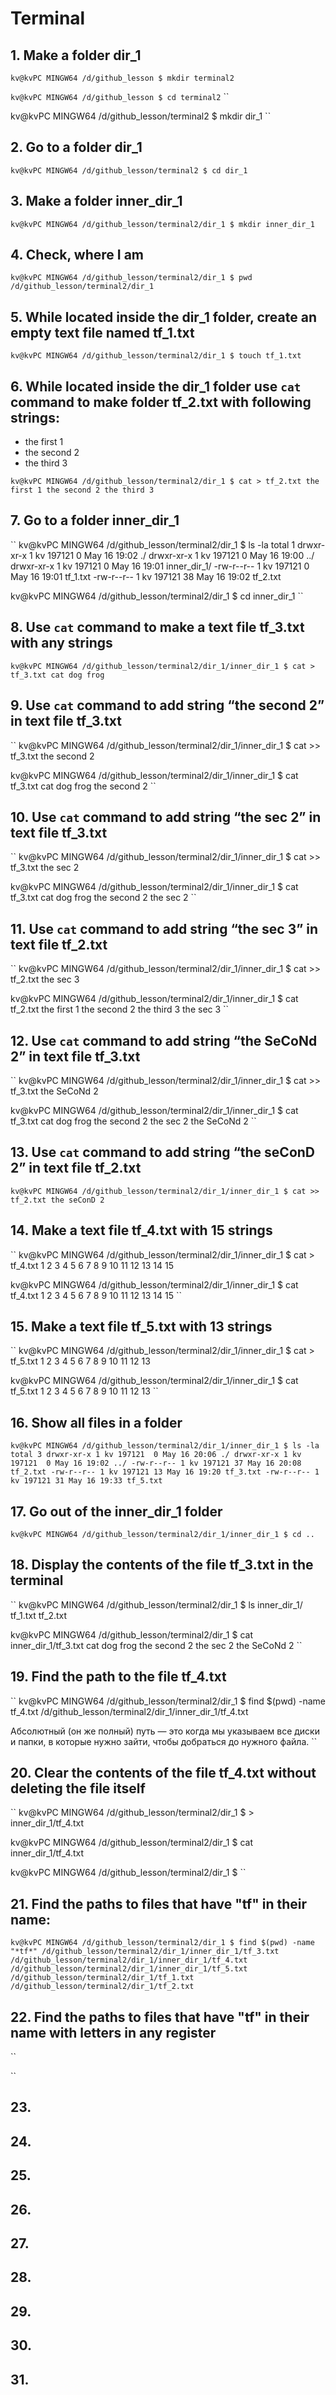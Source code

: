# Terminal
## 1. Make a folder dir_1
``
kv@kvPC MINGW64 /d/github_lesson
$ mkdir terminal2
``

``
kv@kvPC MINGW64 /d/github_lesson
$ cd terminal2
``
``

kv@kvPC MINGW64 /d/github_lesson/terminal2
$ mkdir dir_1
``

## 2. Go to a folder dir_1
``
kv@kvPC MINGW64 /d/github_lesson/terminal2
$ cd dir_1
``

## 3. Make a folder inner_dir_1
``
kv@kvPC MINGW64 /d/github_lesson/terminal2/dir_1
$ mkdir inner_dir_1
``

## 4. Check, where I am
``
kv@kvPC MINGW64 /d/github_lesson/terminal2/dir_1
$ pwd
/d/github_lesson/terminal2/dir_1
``

## 5. While located inside the dir_1 folder, create an empty text file named tf_1.txt
``
kv@kvPC MINGW64 /d/github_lesson/terminal2/dir_1
$ touch tf_1.txt
``

## 6. While located inside the dir_1 folder use ``cat`` command to make folder tf_2.txt with following strings:
- the first 1
- the second 2
- the third 3

``
kv@kvPC MINGW64 /d/github_lesson/terminal2/dir_1
$ cat > tf_2.txt
the first 1
the second 2
the third 3
``

## 7. Go to a folder inner_dir_1
``
kv@kvPC MINGW64 /d/github_lesson/terminal2/dir_1
$ ls -la
total 1
drwxr-xr-x 1 kv 197121  0 May 16 19:02 ./
drwxr-xr-x 1 kv 197121  0 May 16 19:00 ../
drwxr-xr-x 1 kv 197121  0 May 16 19:01 inner_dir_1/
-rw-r--r-- 1 kv 197121  0 May 16 19:01 tf_1.txt
-rw-r--r-- 1 kv 197121 38 May 16 19:02 tf_2.txt

kv@kvPC MINGW64 /d/github_lesson/terminal2/dir_1
$ cd inner_dir_1
``

## 8. Use ``cat`` command to make a text file tf_3.txt with any strings
``
kv@kvPC MINGW64 /d/github_lesson/terminal2/dir_1/inner_dir_1
$ cat > tf_3.txt
cat
dog
frog
``

## 9. Use ``cat`` command to add string “the second 2” in text file tf_3.txt
``
kv@kvPC MINGW64 /d/github_lesson/terminal2/dir_1/inner_dir_1
$ cat >> tf_3.txt
the second 2

kv@kvPC MINGW64 /d/github_lesson/terminal2/dir_1/inner_dir_1
$ cat tf_3.txt
cat
dog
frog
the second 2
``

## 10. Use ``cat`` command to add string “the sec 2” in text file tf_3.txt
``
kv@kvPC MINGW64 /d/github_lesson/terminal2/dir_1/inner_dir_1
$ cat >> tf_3.txt
the sec 2


kv@kvPC MINGW64 /d/github_lesson/terminal2/dir_1/inner_dir_1
$ cat tf_3.txt
cat
dog
frog
the second 2
the sec 2
``

## 11. Use ``cat`` command to add string “the sec 3” in text file tf_2.txt
``
kv@kvPC MINGW64 /d/github_lesson/terminal2/dir_1/inner_dir_1
$ cat >> tf_2.txt
the sec 3

kv@kvPC MINGW64 /d/github_lesson/terminal2/dir_1/inner_dir_1
$ cat tf_2.txt
the first 1
the second 2
the third 3
the sec 3
``

## 12. Use ``cat`` command to add string “the SeCoNd 2” in text file tf_3.txt
``
kv@kvPC MINGW64 /d/github_lesson/terminal2/dir_1/inner_dir_1
$ cat >> tf_3.txt
the SeCoNd 2


kv@kvPC MINGW64 /d/github_lesson/terminal2/dir_1/inner_dir_1
$ cat tf_3.txt
cat
dog
frog
the second 2
the sec 2
the SeCoNd 2
``

## 13. Use ``cat`` command to add string “the seConD 2” in text file tf_2.txt
``
kv@kvPC MINGW64 /d/github_lesson/terminal2/dir_1/inner_dir_1
$ cat >> tf_2.txt
the seConD 2
``
## 14. Make a text file tf_4.txt with 15 strings
``
kv@kvPC MINGW64 /d/github_lesson/terminal2/dir_1/inner_dir_1
$ cat > tf_4.txt
1
2
3
4
5
6
7
8
9
10
11
12
13
14
15


kv@kvPC MINGW64 /d/github_lesson/terminal2/dir_1/inner_dir_1
$ cat tf_4.txt
1
2
3
4
5
6
7
8
9
10
11
12
13
14
15
``

## 15. Make a text file tf_5.txt with 13 strings
``
kv@kvPC MINGW64 /d/github_lesson/terminal2/dir_1/inner_dir_1
$ cat > tf_5.txt
1
2
3
4
5
6
7
8
9
10
11
12
13



kv@kvPC MINGW64 /d/github_lesson/terminal2/dir_1/inner_dir_1
$ cat  tf_5.txt
1
2
3
4
5
6
7
8
9
10
11
12
13
``

## 16. Show all files in a folder
``
kv@kvPC MINGW64 /d/github_lesson/terminal2/dir_1/inner_dir_1
$ ls -la
total 3
drwxr-xr-x 1 kv 197121  0 May 16 20:06 ./
drwxr-xr-x 1 kv 197121  0 May 16 19:02 ../
-rw-r--r-- 1 kv 197121 37 May 16 20:08 tf_2.txt
-rw-r--r-- 1 kv 197121 13 May 16 19:20 tf_3.txt
-rw-r--r-- 1 kv 197121 31 May 16 19:33 tf_5.txt
``

## 17. Go out of the inner_dir_1 folder
``
kv@kvPC MINGW64 /d/github_lesson/terminal2/dir_1/inner_dir_1
$ cd ..
``
## 18. Display the contents of the file tf_3.txt in the terminal
``
kv@kvPC MINGW64 /d/github_lesson/terminal2/dir_1
$ ls
inner_dir_1/  tf_1.txt  tf_2.txt

kv@kvPC MINGW64 /d/github_lesson/terminal2/dir_1
$ cat  inner_dir_1/tf_3.txt
cat
dog
frog
the second 2
the sec 2
the SeCoNd 2
``

## 19. Find the path to the file tf_4.txt
``
kv@kvPC MINGW64 /d/github_lesson/terminal2/dir_1
$ find $(pwd) -name tf_4.txt
/d/github_lesson/terminal2/dir_1/inner_dir_1/tf_4.txt

Абсолютный (он же полный) путь — это когда мы указываем все диски и папки, 
в которые нужно зайти, чтобы добраться до нужного файла.
``
## 20. Clear the contents of the file tf_4.txt without deleting the file itself
``
kv@kvPC MINGW64 /d/github_lesson/terminal2/dir_1
$ > inner_dir_1/tf_4.txt

kv@kvPC MINGW64 /d/github_lesson/terminal2/dir_1
$ cat inner_dir_1/tf_4.txt

kv@kvPC MINGW64 /d/github_lesson/terminal2/dir_1
$
``

## 21. Find the paths to files that have "tf" in their name:
``
kv@kvPC MINGW64 /d/github_lesson/terminal2/dir_1
$ find $(pwd) -name "*tf*"
/d/github_lesson/terminal2/dir_1/inner_dir_1/tf_3.txt
/d/github_lesson/terminal2/dir_1/inner_dir_1/tf_4.txt
/d/github_lesson/terminal2/dir_1/inner_dir_1/tf_5.txt
/d/github_lesson/terminal2/dir_1/tf_1.txt
/d/github_lesson/terminal2/dir_1/tf_2.txt
``

## 22. Find the paths to files that have "tf" in their name with letters in any register
``

``
## 23.
## 24.
## 25.
## 26.
## 27.
## 28.
## 29.
## 30.
## 31.






